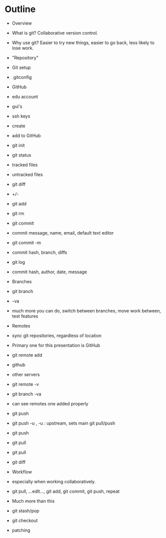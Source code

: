 # Outline

- Overview
 - What is git? Collaborative version control.
 - Why use git? Easier to try new things, easier to go back, less likely to lose work.
 - "Repository"

- Git setup
 - .gitconfig
 - GitHub
  - edu account
  - gui's
 - ssh keys
  - create
  - add to GitHub

- git init

- git status
 - tracked files
 - untracked files

- git diff
 - +/-

- git add
 - git rm

- git commit
 - commit message, name, email, default text editor
 - git commit -m
 - commit hash, branch, diffs

- git log
 - commit hash, author, date, message

- Branches
 - git branch
  - -va
 - much more you can do, switch between branches, move work between, test features

- Remotes
 - sync git repositories, regardless of location
 - Primary one for this presentation is GitHub

- git remote add <name> <source>
 - github
 - other servers
 - git remote -v

- git branch -va
 - can see remotes one added properly

- git push
 - git push -u <remote> <branch>, -u : upstream, sets main git pull/push
 - git push <remote> <branch>

- git pull
 - git pull <remote> <branch>

- git diff

- Workflow
 - especially when working collaboratively.
 - git pull, ...edit..., git add, git commit, git push, repeat

- Much more than this
 - git stash/pop
 - git checkout
 - patching

